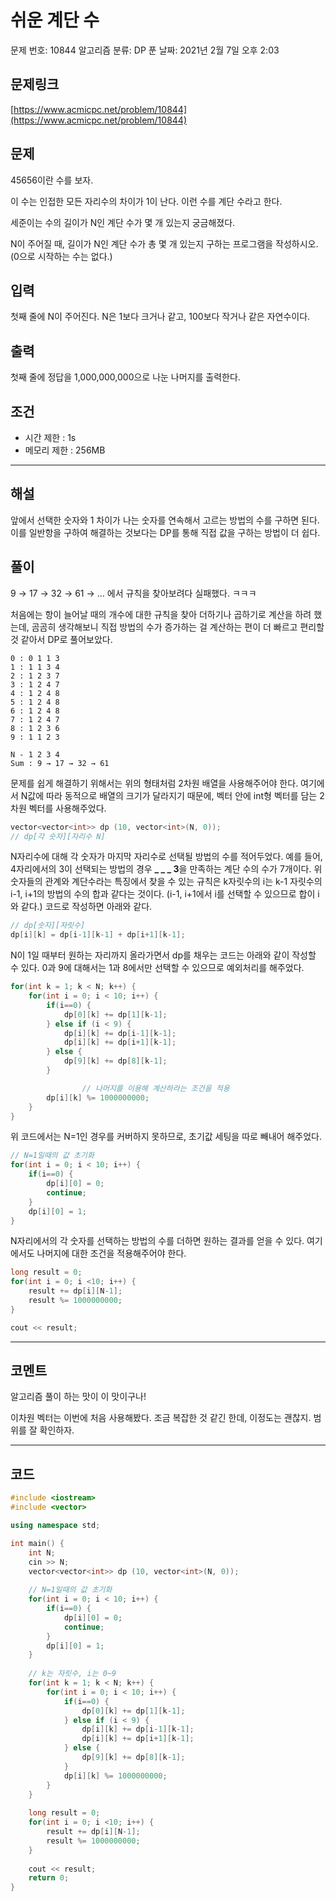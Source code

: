 # 쉬운 계단 수

문제 번호: 10844
알고리즘 분류: DP
푼 날짜: 2021년 2월 7일 오후 2:03

## 문제링크

[https://www.acmicpc.net/problem/10844](https://www.acmicpc.net/problem/10844)

## 문제

45656이란 수를 보자.

이 수는 인접한 모든 자리수의 차이가 1이 난다. 이런 수를 계단 수라고 한다.

세준이는 수의 길이가 N인 계단 수가 몇 개 있는지 궁금해졌다.

N이 주어질 때, 길이가 N인 계단 수가 총 몇 개 있는지 구하는 프로그램을 작성하시오. (0으로 시작하는 수는 없다.)

## 입력

첫째 줄에 N이 주어진다. N은 1보다 크거나 같고, 100보다 작거나 같은 자연수이다.

## 출력

첫째 줄에 정답을 1,000,000,000으로 나눈 나머지를 출력한다.

## 조건

- 시간 제한 : 1s
- 메모리 제한 : 256MB

---

## 해설

앞에서 선택한 숫자와 1 차이가 나는 숫자를 연속해서 고르는 방법의 수를 구하면 된다. 이를 일반항을 구하여 해결하는 것보다는 DP를 통해 직접 값을 구하는 방법이 더 쉽다.

## 풀이

9 → 17 → 32 → 61 → ... 에서 규칙을 찾아보려다 실패했다. ㅋㅋㅋ

처음에는 항이 늘어날 때의 개수에 대한 규칙을 찾아 더하기나 곱하기로 계산을 하려 했는데, 곰곰히 생각해보니 직접 방법의 수가 증가하는 걸 계산하는 편이 더 빠르고 편리할 것 같아서 DP로 풀어보았다. 

```
0 : 0 1 1 3 
1 : 1 1 3 4
2 : 1 2 3 7
3 : 1 2 4 7
4 : 1 2 4 8
5 : 1 2 4 8
6 : 1 2 4 8
7 : 1 2 4 7
8 : 1 2 3 6
9 : 1 1 2 3

N - 1 2 3 4
Sum : 9 → 17 → 32 → 61
```

문제를 쉽게 해결하기 위해서는 위의 형태처럼 2차원 배열을 사용해주어야 한다. 여기에서 N값에 따라 동적으로 배열의 크기가 달라지기 때문에, 벡터 안에 int형 벡터를 담는 2차원 벡터를 사용해주었다. 

```cpp
vector<vector<int>> dp (10, vector<int>(N, 0));
// dp[각 숫자][자리수 N]
```

N자리수에 대해 각 숫자가 마지막 자리수로 선택될 방법의 수를 적어두었다. 예를 들어, 4자리에서의 3이 선택되는 방법의 경우 **_ _ _ 3**을 만족하는 계단 수의 수가 7개이다. 위 숫자들의 관계와 계단수라는 특징에서 찾을 수 있는 규칙은 k자릿수의 i는 k-1 자릿수의 i-1, i+1의 방법의 수의 합과 같다는 것이다. (i-1, i+1에서 i를 선택할 수 있으므로 합이 i와 같다.) 코드로 작성하면 아래와 같다.

```cpp
// dp[숫자][자릿수]
dp[i][k] = dp[i-1][k-1] + dp[i+1][k-1];
```

N이 1일 때부터 원하는 자리까지 올라가면서 dp를 채우는 코드는 아래와 같이 작성할 수 있다. 0과 9에 대해서는 1과 8에서만 선택할 수 있으므로 예외처리를 해주었다. 

```cpp
for(int k = 1; k < N; k++) {
    for(int i = 0; i < 10; i++) {
        if(i==0) {
            dp[0][k] += dp[1][k-1];
        } else if (i < 9) {
            dp[i][k] += dp[i-1][k-1];
            dp[i][k] += dp[i+1][k-1];
        } else {
            dp[9][k] += dp[8][k-1];
        }

				// 나머지를 이용해 계산하라는 조건을 적용
        dp[i][k] %= 1000000000; 
    }
}
```

위 코드에서는 N=1인 경우를 커버하지 못하므로, 초기값 세팅을 따로 빼내어 해주었다. 

```cpp
// N=1일때의 값 초기화
for(int i = 0; i < 10; i++) {
    if(i==0) {
        dp[i][0] = 0;
        continue;
    }
    dp[i][0] = 1;
}
```

N자리에서의 각 숫자를 선택하는 방법의 수를 더하면 원하는 결과를 얻을 수 있다.  여기에서도 나머지에 대한 조건을 적용해주어야 한다.

```cpp
long result = 0;
for(int i = 0; i <10; i++) {
    result += dp[i][N-1];
    result %= 1000000000;
}

cout << result;
```

---

## 코멘트

알고리즘 풀이 하는 맛이 이 맛이구나!

이차원 벡터는 이번에 처음 사용해봤다. 조금 복잡한 것 같긴 한데, 이정도는 괜찮지. 범위를 잘 확인하자. 

---

## 코드

```cpp
#include <iostream>
#include <vector>

using namespace std;

int main() {
    int N;
    cin >> N;
    vector<vector<int>> dp (10, vector<int>(N, 0));
    
    // N=1일때의 값 초기화
    for(int i = 0; i < 10; i++) {
        if(i==0) {
            dp[i][0] = 0;
            continue;
        }
        dp[i][0] = 1;
    }
    
    // k는 자릿수, i는 0~9
    for(int k = 1; k < N; k++) {
        for(int i = 0; i < 10; i++) {
            if(i==0) {
                dp[0][k] += dp[1][k-1];
            } else if (i < 9) {
                dp[i][k] += dp[i-1][k-1];
                dp[i][k] += dp[i+1][k-1];
            } else {
                dp[9][k] += dp[8][k-1];
            }
            dp[i][k] %= 1000000000;
        }
    }
    
    long result = 0;
    for(int i = 0; i <10; i++) {
        result += dp[i][N-1];
        result %= 1000000000;
    }
    
    cout << result;
    return 0;
}
```